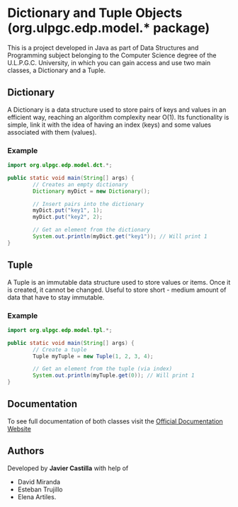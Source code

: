# Dictionary and Tuple Objects (org.ulpgc.edp.model.* package)

This is a project developed in Java as part of Data Structures and Programming subject belonging to the Computer Science degree
of the U.L.P.G.C. University, in which you can gain access and use two main classes, a Dictionary and a Tuple.

## Dictionary

A Dictionary is a data structure used to store pairs of keys and values in an efficient way, reaching an algorithm
complexity near O(1). Its functionality is simple, link it with the idea of having an index (keys) and some values
associated with them (values).

### Example

```java
import org.ulpgc.edp.model.dct.*;

public static void main(String[] args) {
        // Creates an empty dictionary
        Dictionary myDict = new Dictionary();

        // Insert pairs into the dictionary
        myDict.put("key1", 1);
        myDict.put("key2", 2);

        // Get an element from the dictionary
        System.out.println(myDict.get("key1")); // Will print 1
}

```

## Tuple

A Tuple is an immutable data structure used to store values or items. Once it is created, it cannot be changed.
Useful to store short - medium amount of data that have to stay immutable.

### Example

```java
import org.ulpgc.edp.model.tpl.*;

public static void main(String[] args) {
        // Create a tuple
        Tuple myTuple = new Tuple(1, 2, 3, 4);

        // Get an element from the tuple (via index)
        System.out.println(myTuple.get(0)); // Will print 1
}
```

## Documentation

To see full documentation of both classes visit the [Official Documentation Website]()

## Authors

Developed by **Javier Castilla** with help of
- David Miranda
- Esteban Trujillo
- Elena Artiles.